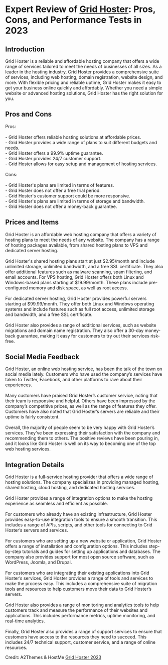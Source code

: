 <h1>Expert Review of <a href="https://a2themes.com/grid-hoster-reviews">Grid Hoster</a>: Pros, Cons, and Performance Tests in 2023</h1>
<h2>Introduction</h2>
Grid Hoster is a reliable and affordable hosting company that offers a wide range of services tailored to meet the needs of businesses of all sizes. As a leader in the hosting industry, Grid Hoster provides a comprehensive suite of services, including web hosting, domain registration, website design, and more. With flexible pricing and reliable uptime, Grid Hoster makes it easy to get your business online quickly and affordably. Whether you need a simple website or advanced hosting solutions, Grid Hoster has the right solution for you.
<h2>Pros and Cons</h2>
Pros:<br><br>- Grid Hoster offers reliable hosting solutions at affordable prices.<br>- Grid Hoster provides a wide range of plans to suit different budgets and needs.<br>- Grid Hoster offers a 99.9% uptime guarantee.<br>- Grid Hoster provides 24/7 customer support.<br>- Grid Hoster allows for easy setup and management of hosting services.<br><br>Cons:<br><br>- Grid Hoster's plans are limited in terms of features.<br>- Grid Hoster does not offer a free trial period.<br>- Grid Hoster's customer support could be more responsive.<br>- Grid Hoster's plans are limited in terms of storage and bandwidth.<br>- Grid Hoster does not offer a money-back guarantee.
<h2>Prices and Items</h2>
Grid Hoster is an affordable web hosting company that offers a variety of hosting plans to meet the needs of any website. The company has a range of hosting packages available, from shared hosting plans to VPS and dedicated server hosting. <br><br>Grid Hoster's shared hosting plans start at just $2.95/month and include unlimited storage, unlimited bandwidth, and a free SSL certificate. They also offer additional features such as malware scanning, spam filtering, and email accounts. For VPS hosting, Grid Hoster offers both Linux and Windows-based plans starting at $19.99/month. These plans include pre-configured memory and disk space, as well as root access. <br><br>For dedicated server hosting, Grid Hoster provides powerful servers starting at $99.99/month. They offer both Linux and Windows operating systems and include features such as full root access, unlimited storage and bandwidth, and a free SSL certificate. <br><br>Grid Hoster also provides a range of additional services, such as website migrations and domain name registration. They also offer a 30-day money-back guarantee, making it easy for customers to try out their services risk-free.
<h2>Social Media Feedback</h2>
Grid Hoster, an online web hosting service, has been the talk of the town on social media lately. Customers who have used the company’s services have taken to Twitter, Facebook, and other platforms to rave about their experiences.<br><br>Many customers have praised Grid Hoster’s customer service, noting that their team is responsive and helpful. Others have been impressed by the company’s competitive prices, as well as the range of features they offer. Customers have also noted that Grid Hoster’s servers are reliable and their uptime is fairly consistent.<br><br>Overall, the majority of people seem to be very happy with Grid Hoster’s services. They’ve been expressing their satisfaction with the company and recommending them to others. The positive reviews have been pouring in, and it looks like Grid Hoster is well on its way to becoming one of the top web hosting services.
<h2>Integration Details</h2>
Grid Hoster is a full-service hosting provider that offers a wide range of hosting solutions. The company specializes in providing managed hosting, shared hosting, cloud hosting, and dedicated hosting services.<br><br>Grid Hoster provides a range of integration options to make the hosting experience as seamless and efficient as possible.<br><br>For customers who already have an existing infrastructure, Grid Hoster provides easy-to-use integration tools to ensure a smooth transition. This includes a range of APIs, scripts, and other tools for connecting to Grid Hoster’s servers and services.<br><br>For customers who are setting up a new website or application, Grid Hoster offers a range of installation and configuration options. This includes step-by-step tutorials and guides for setting up applications and databases. The company also provides support for most open source software, such as WordPress, Joomla, and Drupal.<br><br>For customers who are integrating their existing applications into Grid Hoster’s services, Grid Hoster provides a range of tools and services to make the process easy. This includes a comprehensive suite of migration tools and resources to help customers move their data to Grid Hoster’s servers.<br><br>Grid Hoster also provides a range of monitoring and analytics tools to help customers track and measure the performance of their websites and applications. This includes performance metrics, uptime monitoring, and real-time analytics.<br><br>Finally, Grid Hoster also provides a range of support services to ensure that customers have access to the resources they need to succeed. This includes 24/7 technical support, customer service, and a range of online resources.
<p>Credit: A2Themes & HostMe <a href="https://a2themes.com/grid-hoster-reviews">Grid Hoster 2023</a></p>